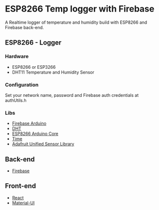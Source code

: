 # ESP8266 Temp logger with Firebase

A Realtime logger of temperature and humidity build with ESP8266 and Firebase back-end.

## ESP8266 - Logger

### Hardware
* ESP8266 or ESP3266
* DHT11 Temperature and Humidity Sensor

### Configuration
Set your network name, password and Firebase auth credentials at authUtils.h

### Libs
* [Firebase Arduino](https://github.com/firebase/firebase-arduino)
* [DHT](https://github.com/adafruit/DHT-sensor-library)
* [ESP8266 Arduino Core](https://github.com/esp8266/Arduino)
* [Time](https://github.com/PaulStoffregen/Time)
* [Adafruit Unified Sensor Library](https://forum.arduino.cc/index.php?topic=471001.0)


## Back-end
* [Firebase](https://firebase.google.com/)

## Front-end
* [React](https://facebook.github.io/react/)
* [Material-UI](https://facebook.github.io/react/)
